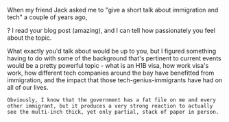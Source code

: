 When my friend Jack asked me to "give a short talk about immigration and tech" a couple of years ago, 

? I read your blog post (amazing), and I can tell how passionately you feel about the topic.

What exactly you'd talk about would be up to you, but I figured something having to do with some of the background that's pertinent to current events would be a pretty powerful topic - what is an H1B visa, how work visa's work, how different tech companies around the bay have benefitted from immigration, and the impact that those tech-genius-immigrants have had on all of our lives.


    Obviously, I know that the government has a fat file on me and every other immigrant, but it produces a very strong reaction to actually see the multi-inch thick, yet only partial, stack of paper in person.